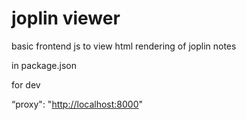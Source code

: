# joplin viewer

basic frontend js to view html rendering of joplin notes



in package.json

for dev

“proxy": "<http://localhost:8000>"